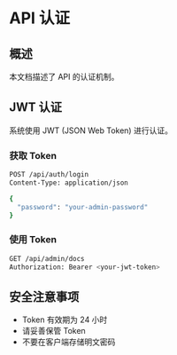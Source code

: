 # API 认证

## 概述

本文档描述了 API 的认证机制。

## JWT 认证

系统使用 JWT (JSON Web Token) 进行认证。

### 获取 Token

```bash
POST /api/auth/login
Content-Type: application/json

{
  "password": "your-admin-password"
}
```

### 使用 Token

```bash
GET /api/admin/docs
Authorization: Bearer <your-jwt-token>
```

## 安全注意事项

- Token 有效期为 24 小时
- 请妥善保管 Token
- 不要在客户端存储明文密码
